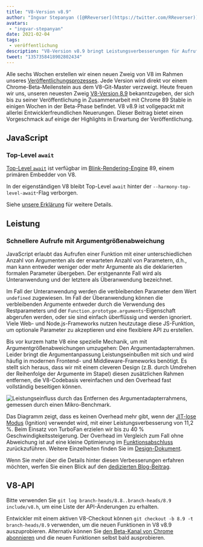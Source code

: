 ```yaml
---
title: "V8-Version v8.9"
author: "Ingvar Stepanyan ([@RReverser](https://twitter.com/RReverser)), wartet auf einen Anruf"
avatars:
 - "ingvar-stepanyan"
date: 2021-02-04
tags:
 - veröffentlichung
description: "V8-Version v8.9 bringt Leistungsverbesserungen für Aufrufe mit Argumentgrößenabweichungen."
tweet: "1357358418902802434"
---
```

Alle sechs Wochen erstellen wir einen neuen Zweig von V8 im Rahmen unseres [Veröffentlichungsprozesses](https://v8.dev/docs/release-process). Jede Version wird direkt vor einem Chrome-Beta-Meilenstein aus dem V8-Git-Master verzweigt. Heute freuen wir uns, unseren neuesten Zweig [V8-Version 8.9](https://chromium.googlesource.com/v8/v8.git/+log/branch-heads/8.9) bekanntzugeben, der sich bis zu seiner Veröffentlichung in Zusammenarbeit mit Chrome 89 Stable in einigen Wochen in der Beta-Phase befindet. V8 v8.9 ist vollgepackt mit allerlei Entwicklerfreundlichen Neuerungen. Dieser Beitrag bietet einen Vorgeschmack auf einige der Highlights in Erwartung der Veröffentlichung.

<!--truncate-->
## JavaScript

### Top-Level `await`

[Top-Level `await`](https://v8.dev/features/top-level-await) ist verfügbar im [Blink-Rendering-Engine](https://www.chromium.org/blink) 89, einem primären Embedder von V8.

In der eigenständigen V8 bleibt Top-Level `await` hinter der `--harmony-top-level-await`-Flag verborgen.

Siehe [unsere Erklärung](https://v8.dev/features/top-level-await) für weitere Details.

## Leistung

### Schnellere Aufrufe mit Argumentgrößenabweichung

JavaScript erlaubt das Aufrufen einer Funktion mit einer unterschiedlichen Anzahl von Argumenten als der erwarteten Anzahl von Parametern, d.h., man kann entweder weniger oder mehr Argumente als die deklarierten formalen Parameter übergeben. Der erstgenannte Fall wird als Unteranwendung und der letztere als Überanwendung bezeichnet.

Im Fall der Unteranwendung werden die verbleibenden Parameter dem Wert `undefined` zugewiesen. Im Fall der Überanwendung können die verbleibenden Argumente entweder durch die Verwendung des Restparameters und der `Function.prototype.arguments`-Eigenschaft abgerufen werden, oder sie sind einfach überflüssig und werden ignoriert. Viele Web- und Node.js-Frameworks nutzen heutzutage diese JS-Funktion, um optionale Parameter zu akzeptieren und eine flexiblere API zu erstellen.

Bis vor kurzem hatte V8 eine spezielle Mechanik, um mit Argumentgrößenabweichungen umzugehen: Den Argumentadapterrahmen. Leider bringt die Argumentanpassung Leistungseinbußen mit sich und wird häufig in modernen Frontend- und Middleware-Frameworks benötigt. Es stellt sich heraus, dass wir mit einem cleveren Design (z.B. durch Umdrehen der Reihenfolge der Argumente im Stapel) diesen zusätzlichen Rahmen entfernen, die V8-Codebasis vereinfachen und den Overhead fast vollständig beseitigen können.

![Leistungseinfluss durch das Entfernen des Argumentadapterrahmens, gemessen durch einen Mikro-Benchmark.](/_img/v8-release-89/perf.svg)

Das Diagramm zeigt, dass es keinen Overhead mehr gibt, wenn der [JIT-lose Modus](https://v8.dev/blog/jitless) (Ignition) verwendet wird, mit einer Leistungsverbesserung von 11,2 %. Beim Einsatz von TurboFan erzielen wir bis zu 40 % Geschwindigkeitssteigerung. Der Overhead im Vergleich zum Fall ohne Abweichung ist auf eine kleine Optimierung im [Funktionsabschluss](https://source.chromium.org/chromium/chromium/src/+/master:v8/src/compiler/backend/x64/code-generator-x64.cc;l=4905;drc=5056f555010448570f7722708aafa4e55e1ad052) zurückzuführen. Weitere Einzelheiten finden Sie im [Design-Dokument](https://docs.google.com/document/d/15SQV4xOhD3K0omGJKM-Nn8QEaskH7Ir1VYJb9_5SjuM/edit).

Wenn Sie mehr über die Details hinter diesen Verbesserungen erfahren möchten, werfen Sie einen Blick auf den [dedizierten Blog-Beitrag](https://v8.dev/blog/adaptor-frame).

## V8-API

Bitte verwenden Sie `git log branch-heads/8.8..branch-heads/8.9 include/v8.h`, um eine Liste der API-Änderungen zu erhalten.

Entwickler mit einem aktiven V8-Checkout können `git checkout -b 8.9 -t branch-heads/8.9` verwenden, um die neuen Funktionen in V8 v8.9 auszuprobieren. Alternativ können Sie [den Beta-Kanal von Chrome abonnieren](https://www.google.com/chrome/browser/beta.html) und die neuen Funktionen selbst bald ausprobieren.
